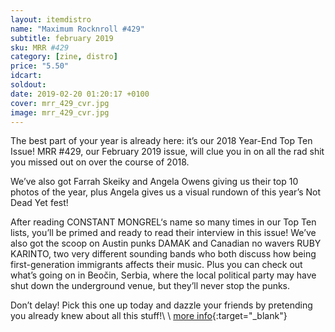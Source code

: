 ```yaml
---
layout: itemdistro
name: "Maximum Rocknroll #429"
subtitle: february 2019
sku: MRR #429
category: [zine, distro]
price: "5.50"
idcart:
soldout:
date: 2019-02-20 01:20:17 +0100
cover: mrr_429_cvr.jpg
image: mrr_429_cvr.jpg
---
```


The best part of your year is already here: it’s our 2018 Year-End Top Ten Issue! MRR #429, our February 2019 issue, will clue you in on all the rad shit you missed out on over the course of 2018.

We’ve also got Farrah Skeiky and Angela Owens giving us their top 10 photos of the year, plus Angela gives us a visual rundown of this year’s Not Dead Yet fest!

After reading CONSTANT MONGREL‘s name so many times in our Top Ten lists, you’ll be primed and ready to read their interview in this issue! We’ve also got the scoop on Austin punks DAMAK and Canadian no wavers RUBY KARINTO, two very different sounding bands who both discuss how being first-generation immigrants affects their music. Plus you can check out what’s going on in Beočin, Serbia, where the local political party may have shut down the underground venue, but they’ll never stop the punks.

Don’t delay! Pick this one up today and dazzle your friends by pretending you already knew about all this stuff!\\
\\
[more info](http://www.maximumrocknroll.com){:target="_blank"}